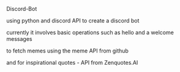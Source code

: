 Discord-Bot 


using python and discord API to create a discord bot 

currently it involves basic operations such as hello and a welcome messages

to fetch memes using the meme API from github

and for inspirational quotes - API from Zenquotes.AI
